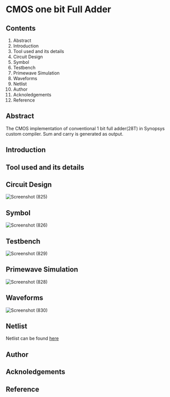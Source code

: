 # CMOS one bit Full Adder 
## Contents
1. Abstract 
2. Introduction
3. Tool used and its details 
5. Circuit Design
6. Symbol
7. Testbench
8. Primewave Simulation
9. Waveforms
10. Netlist
11. Author 
12. Acknoledgements
13. Reference
## Abstract
The CMOS implementation of conventional 1 bit full adder(28T) in Synopsys custom compiler. Sum and carry is generated as output. 
## Introduction
## Tool used and its details 
## Circuit Design
![Screenshot (825)](https://user-images.githubusercontent.com/56624086/156175274-59325739-9528-48a1-9107-e1c23cdb9b8e.png)
## Symbol
![Screenshot (826)](https://user-images.githubusercontent.com/56624086/156175416-094231b1-524e-4557-9ea3-1231ed8a8f56.png)
## Testbench
![Screenshot (829)](https://user-images.githubusercontent.com/56624086/156175469-5337f4a7-eb14-47ac-9f3d-cf2e4cadcea8.png)
## Primewave Simulation
![Screenshot (828)](https://user-images.githubusercontent.com/56624086/156175502-ec6e0229-136f-41ac-b759-034dee84cf68.png)
## Waveforms
![Screenshot (830)](https://user-images.githubusercontent.com/56624086/156175537-68098ec0-d93d-41a4-9f88-030cac1846ae.png)
## Netlist
Netlist can be found [here]()
## Author 
## Acknoledgements
## Reference
